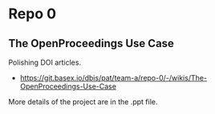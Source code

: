 # Repo 0

## The OpenProceedings Use Case 

Polishing DOI articles.
- https://git.basex.io/dbis/pat/team-a/repo-0/-/wikis/The-OpenProceedings-Use-Case

More details of the project are in the .ppt file.


